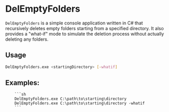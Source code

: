 # DelEmptyFolders

`DelEmptyFolders` is a simple console application written in C# that recursively deletes empty folders starting from a specified directory. It also provides a \"what-if\" mode to simulate the deletion process without actually deleting any folders.
## Usage

```sh
DelEmptyFolders.exe <startingDirectory> [-whatif]
```
## Examples:
        ```sh
        DelEmptyFolders.exe C:\path\to\starting\directory
        DelEmptyFolders.exe C:\path\to\starting\directory -whatif
        ```
